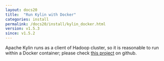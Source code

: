 ```yaml
---
layout: docs20
title:  "Run Kylin with Docker"
categories: install
permalink: /docs20/install/kylin_docker.html
version: v1.5.3
since: v1.5.2
---
```


Apache Kylin runs as a client of Hadoop cluster, so it is reasonable to run within a Docker container; please check [this project](https://github.com/Kyligence/kylin-docker/) on github.
